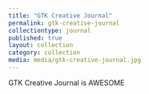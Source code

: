 ```yaml
---
title: "GTK Creative Journal"
permalink: gtk-creative-journal
collectiontype: journal
published: true
layout: collection
category: collection
media: media/gtk-creative-journal.jpg
---
```


GTK Creative Journal is AWESOME
